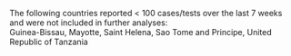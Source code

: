The following countries reported < 100 cases/tests over the last 7 weeks and were not included in further analyses:<br>Guinea-Bissau, Mayotte, Saint Helena, Sao Tome and Principe, United Republic of Tanzania
<br>
